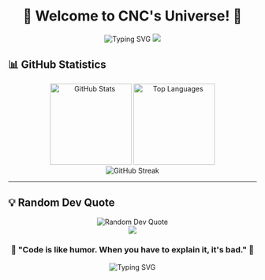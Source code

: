 <div align="center">
  
# 🚀 Welcome to CNC's Universe! 🌟

<img src="https://readme-typing-svg.herokuapp.com?font=Fira+Code&size=35&duration=3000&pause=1000&color=00D9FF&center=true&vCenter=true&width=600&lines=Hi+Dudes!+👋;I'm+Nivin+Charles😼;Software+Developer;Technology+Enthusiast;Always+Learning!" alt="Typing SVG" />

<img src="https://user-images.githubusercontent.com/73097560/115834477-dbab4500-a447-11eb-908a-139a6edaec5c.gif">

</div>

## 📊 GitHub Statistics

<div align="center">
  
<img src="https://github-readme-stats.vercel.app/api?username=NivinCNC&show_icons=true&theme=radical&hide_border=true&count_private=true" alt="GitHub Stats" height="165"/>
<img src="https://github-readme-stats.vercel.app/api/top-langs/?username=NivinCNC&layout=compact&theme=radical&hide_border=true" alt="Top Languages" height="165"/>

</div>

<div align="center">
  
<img src="https://github-readme-streak-stats.herokuapp.com/?user=NivinCNC&theme=radical&hide_border=true" alt="GitHub Streak"/>

</div>

---


## 💡 Random Dev Quote

<div align="center">
  
<img src="https://quotes-github-readme.vercel.app/api?type=horizontal&theme=radical" alt="Random Dev Quote"/>

</div>


<div align="center">
  
<img src="https://user-images.githubusercontent.com/73097560/115834477-dbab4500-a447-11eb-908a-139a6edaec5c.gif">

### 🌟 "Code is like humor. When you have to explain it, it's bad." 🌟

<img src="https://readme-typing-svg.herokuapp.com?font=Fira+Code&size=20&duration=2000&pause=1000&color=00D9FF&center=true&vCenter=true&width=600&lines=Thanks+for+visiting!;Let's+build+something+amazing+together!;Happy+Coding!+🚀" alt="Typing SVG" />

</div>
